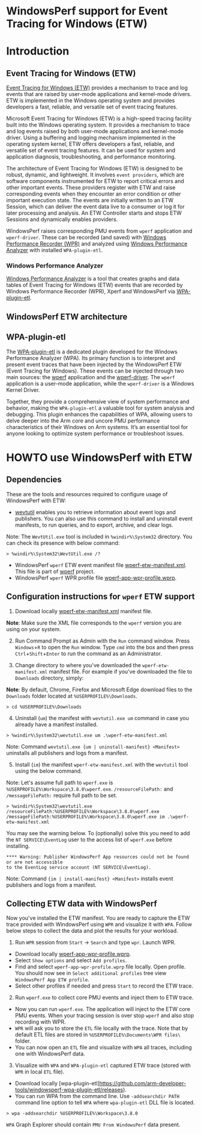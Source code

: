 # WindowsPerf support for Event Tracing for Windows (ETW)

# Introduction

## Event Tracing for Windows (ETW)

[Event Tracing for Windows (ETW)](https://learn.microsoft.com/en-us/windows-hardware/drivers/devtest/event-tracing-for-windows--etw-) provides a mechanism to trace and log events that are raised by user-mode applications and kernel-mode drivers. ETW is implemented in the Windows operating system and provides developers a fast, reliable, and versatile set of event tracing features.

Microsoft Event Tracing for Windows (ETW) is a high-speed tracing facility built into the Windows operating system. It provides a mechanism to trace and log events raised by both user-mode applications and kernel-mode driver. Using a buffering and logging mechanism implemented in the operating system kernel, ETW offers developers a fast, reliable, and versatile set of event tracing features. It can be used for system and application diagnosis, troubleshooting, and performance monitoring.

The architecture of Event Tracing for Windows (ETW) is designed to be robust, dynamic, and lightweight. It involves `event providers`, which are software components instrumented for ETW to report critical errors and other important events. These providers register with ETW and raise corresponding events when they encounter an error condition or other important execution state. The events are initially written to an ETW Session, which can deliver the event data live to a consumer or log it for later processing and analysis. An ETW Controller starts and stops ETW Sessions and dynamically enables providers.

WindowsPerf raises corresponding PMU events from `wperf` application and `wperf-driver`. These can be recorded (and saved) with [Windows Performance Recorder (WPR)](https://learn.microsoft.com/en-us/windows-hardware/test/wpt/windows-performance-recorder)  and analyzed using [Windows Performance Analyzer](https://learn.microsoft.com/en-us/windows-hardware/test/wpt/windows-performance-analyzer) with installed `WPA-plugin-etl`.

### Windows Performance Analyzer

[Windows Performance Analyzer](https://learn.microsoft.com/en-us/windows-hardware/test/wpt/windows-performance-analyzer) is a tool that creates graphs and data tables of Event Tracing for Windows (ETW) events that are recorded by Windows Performance Recorder (WPR), Xperf and WindowsPerf via [WPA-plugin-etl](https://github.com/arm-developer-tools/windowsperf-wpa-plugin-etl).

## WindowsPerf ETW architecture

## WPA-plugin-etl

The [WPA-plugin-etl](https://github.com/arm-developer-tools/windowsperf-wpa-plugin-etl) is a dedicated plugin developed for the Windows Performance Analyzer (WPA). Its primary function is to interpret and present event traces that have been injected by the WindowsPerf ETW (Event Tracing for Windows). These events can be injected through two main sources: the [wperf](https://github.com/arm-developer-tools/windowsperf/tree/main/wperf) application and the [wperf-driver](https://github.com/arm-developer-tools/windowsperf/tree/main/wperf-driver). The `wperf` application is a user-mode application, while the `wperf-driver` is a Windows Kernel Driver.

Together, they provide a comprehensive view of system performance and behavior, making the `WPA-plugin-etl` a valuable tool for system analysis and debugging. This plugin enhances the capabilities of WPA, allowing users to delve deeper into the Arm core and uncore PMU performance characteristics of their Windows on Arm systems. It’s an essential tool for anyone looking to optimize system performance or troubleshoot issues.

# HOWTO use WindowsPerf with ETW

## Dependencies

These are the tools and resources required to configure usage of WindowsPerf with ETW:
- [wevtutil](https://learn.microsoft.com/en-us/windows-server/administration/windows-commands/wevtutil) enables you to retrieve information about event logs and publishers. You can also use this command to install and uninstall event manifests, to run queries, and to export, archive, and clear logs.

Note: The `WevtUtil.exe` tool is included in `%windir%\System32` directory. You can check its presence with below command:

```
> %windir%\System32\WevtUtil.exe /?
```

- WindowsPerf `wperf` ETW event manifest file [wperf-etw-manifest.xml](https://github.com/arm-developer-tools/windowsperf/blob/main/wperf-driver/wperf-etw-manifest.xml). This file is part of [wperf](https://github.com/arm-developer-tools/windowsperf/tree/main/wperf) project.
- WindowsPerf `wperf` WPR profile file [wperf-app-wpr-profile.wprp](https://github.com/arm-developer-tools/windowsperf/blob/main/wperf/wperf-app-wpr-profile.wprp).

## Configuration instructions for `wperf` ETW support

1. Download locally [wperf-etw-manifest.xml](https://github.com/arm-developer-tools/windowsperf/blob/main/wperf/wperf-etw-manifest.xml) manifest file.

**Note**: Make sure the XML file corresponds to the `wperf` version you are using on your system.

2. Run Command Prompt as Admin with the `Run` command window. Press `Windows`+`R` to open the `Run` window. Type `cmd` into the box and then press `Ctrl`+`Shift`+`Enter` to run the command as an Administrator.

3. Change directory to where you've downloaded the `wperf-etw-manifest.xml` manifest file. For example if you've downloaded the file to `Downloads` directory, simply:

**Note**: By default, Chrome, Firefox and Microsoft Edge download files to the `Downloads` folder located at `%USERPROFILE%\Downloads`.

```
> cd %USERPROFILE%\Downloads
```

4. Uninstall (`um`) the manifest with `wevtutil.exe um` command in case you already have a manifest installed.

```
> %windir%\System32\wevtutil.exe um .\wperf-etw-manifest.xml
```

Note: Command `wevtutil.exe {um | uninstall-manifest} <Manifest>` uninstalls all publishers and logs from a manifest.

5. Install (`im`) the manifest `wperf-etw-manifest.xml` with the `wevtutil` tool using the below command.

Note: Let's assume full path to `wperf.exe` is `%USERPROFILE%\Workspace\3.8.0\wperf.exe`. `/resourceFilePath:` and `/messageFilePath:` require full path to be set.

```
> %windir%\System32\wevtutil.exe /resourceFilePath:%USERPROFILE%\Workspace\3.8.0\wperf.exe /messageFilePath:%USERPROFILE%\Workspace\3.8.0\wperf.exe im .\wperf-etw-manifest.xml
```

You may see the warning below. To (optionally) solve this you need to add the `NT SERVICE\EventLog` user to the access list of `wperf.exe` before installing.
```
**** Warning: Publisher WindowsPerf App resources could not be found or are not accessible
to the EventLog service account (NT SERVICE\EventLog).
```

Note: Command `{im | install-manifest} <Manifest>` installs event publishers and logs from a manifest.

## Collecting ETW data with WindowsPerf

Now you've installed the ETW manifest. You are ready to capture the ETW trace provided with WindowsPerf using `WPR` and visualize it with `WPA`. Follow below steps to collect the data and plot the results for your workload.

1. Run `WPR` session from `Start` -> `Search` and type `wpr`. Launch WPR.

- Download locally [wperf-app-wpr-profile.wprp](https://github.com/arm-developer-tools/windowsperf/blob/main/wperf/wperf-app-wpr-profile.wprp).
- Select `Show options` and select `Add profiles`.
- Find and select `wperf-app-wpr-profile.wprp` file locally. Open profile. You should now see in `Select additional profiles` tree view `WindowsPerf App ETW profile`.
- Select other profiles if needed and press `Start` to record the ETW trace.

2. Run `wperf.exe` to collect core PMU events and inject them to ETW trace.

- Now you can run `wperf.exe`. The application will inject to the ETW core PMU events. When your tracing session is over stop `wperf` and also stop recording with WPR.
- `WPR` will ask you to store the `ETL` file locally with the trace. Note that by default ETL files are stored in `%USERPROFILE%\Documents\WPR files\` folder.
- You can now open an `ETL` file and visualize with `WPA` all traces, including one with WindowsPerf data.

3. Visualize with `WPA` and `WPA-plugin-etl` captured ETW trace (stored with `WPR` in local `ETL` file).

- Download locally [wpa-plugin-etl]https://github.com/arm-developer-tools/windowsperf-wpa-plugin-etl/releases).
- You can run WPA from the command line. Use `-addsearchdir PATH` command line option to tell `WPA` where `wpa-plugin-etl` DLL file is located.

```
> wpa -addsearchdir %USERPROFILE%\Workspace\3.8.0
```

`WPA` Graph Explorer should contain `PMU From WindowsPerf` data present.
